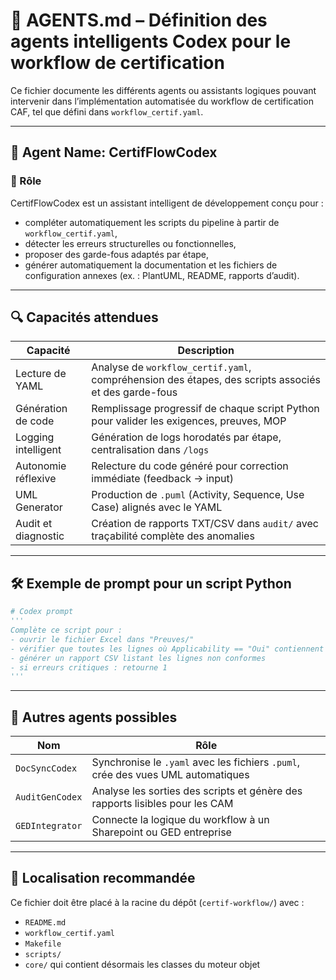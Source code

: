 
# 🧠 AGENTS.md – Définition des agents intelligents Codex pour le workflow de certification

Ce fichier documente les différents agents ou assistants logiques pouvant intervenir dans l’implémentation automatisée du workflow de certification CAF, tel que défini dans `workflow_certif.yaml`.

---

## 🔹 Agent Name: CertifFlowCodex

### 🎯 Rôle
CertifFlowCodex est un assistant intelligent de développement conçu pour :
- compléter automatiquement les scripts du pipeline à partir de `workflow_certif.yaml`,
- détecter les erreurs structurelles ou fonctionnelles,
- proposer des garde-fous adaptés par étape,
- générer automatiquement la documentation et les fichiers de configuration annexes (ex. : PlantUML, README, rapports d’audit).

---

## 🔍 Capacités attendues

| Capacité | Description |
|---------|-------------|
| Lecture de YAML | Analyse de `workflow_certif.yaml`, compréhension des étapes, des scripts associés et des garde-fous |
| Génération de code | Remplissage progressif de chaque script Python pour valider les exigences, preuves, MOP |
| Logging intelligent | Génération de logs horodatés par étape, centralisation dans `/logs` |
| Autonomie réflexive | Relecture du code généré pour correction immédiate (feedback -> input) |
| UML Generator | Production de `.puml` (Activity, Sequence, Use Case) alignés avec le YAML |
| Audit et diagnostic | Création de rapports TXT/CSV dans `audit/` avec traçabilité complète des anomalies |

---

## 🛠️ Exemple de prompt pour un script Python

```python
# Codex prompt
'''
Complète ce script pour :
- ouvrir le fichier Excel dans "Preuves/"
- vérifier que toutes les lignes où Applicability == "Oui" contiennent une Preuve de test et une Preuve de conception
- générer un rapport CSV listant les lignes non conformes
- si erreurs critiques : retourne 1
'''
```

---

## 🧩 Autres agents possibles

| Nom | Rôle |
|-----|------|
| `DocSyncCodex` | Synchronise le `.yaml` avec les fichiers `.puml`, crée des vues UML automatiques |
| `AuditGenCodex` | Analyse les sorties des scripts et génère des rapports lisibles pour les CAM |
| `GEDIntegrator` | Connecte la logique du workflow à un Sharepoint ou GED entreprise |

---

## 📁 Localisation recommandée

Ce fichier doit être placé à la racine du dépôt (`certif-workflow/`) avec :
- `README.md`
- `workflow_certif.yaml`
- `Makefile`
- `scripts/`
- `core/` qui contient désormais les classes du moteur objet
